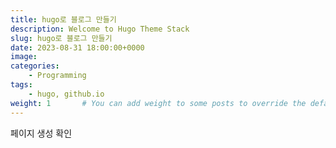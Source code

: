 ```yaml
---
title: hugo로 블로그 만들기
description: Welcome to Hugo Theme Stack
slug: hugo로 블로그 만들기
date: 2023-08-31 18:00:00+0000
image: 
categories:
    - Programming
tags:
    - hugo, github.io 
weight: 1       # You can add weight to some posts to override the default sorting (date descending)
---
```


페이지 생성 확인
